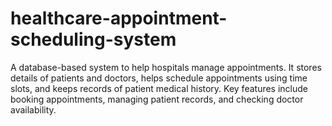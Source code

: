 # healthcare-appointment-scheduling-system
A database-based system to help hospitals manage appointments. It stores details of patients and doctors, helps schedule appointments using time slots, and keeps records of patient medical history. Key features include booking appointments, managing patient records, and checking doctor availability.
